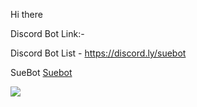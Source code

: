 Hi there

Discord Bot Link:-

Discord Bot List - https://discord.ly/suebot

SueBot <a href="https://discord.ly/suebot">Suebot </a>

<a href="https://wakatime.com"><img src="https://wakatime.com/share/@98dea8b9-a022-490c-becb-ce73ff18e71d/35bf7fca-f7f1-453f-9361-4b3ec077b457.png" /></a>
